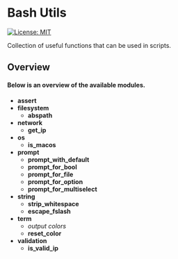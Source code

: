 # Bash Utils
[![License: MIT][license-image]][license-url]

Collection of useful functions that can be used in scripts.
## Overview
#### Below is an overview of the available modules.
- **assert**
- **filesystem**
  - **abspath**
- **network**
  - **get_ip**
- **os**
  - **is_macos**
- **prompt**
  - **prompt_with_default**
  - **prompt_for_bool**
  - **prompt_for_file**
  - **prompt_for_option**
  - **prompt_for_multiselect**
- **string**
  - **strip_whitespace**
  - **escape_fslash**
- **term**
  - *output colors*
  - **reset_color**
- **validation**
  - **is_valid_ip**

[license-image]: https://img.shields.io/badge/License-MIT-blue.svg
[license-url]: https://opensource.org/licenses/MIT
